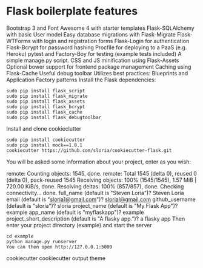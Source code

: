 # Flask boilerplate features

Bootstrap 3 and Font Awesome 4 with starter templates
Flask-SQLAlchemy with basic User model
Easy database migrations with Flask-Migrate
Flask-WTForms with login and registration forms
Flask-Login for authentication
Flask-Bcrypt for password hashing
Procfile for deploying to a PaaS (e.g. Heroku)
pytest and Factory-Boy for testing (example tests included)
A simple manage.py script.
CSS and JS minification using Flask-Assets
Optional bower support for frontend package management
Caching using Flask-Cache
Useful debug toolbar
Utilizes best practices: Blueprints and Application Factory patterns
Install the Flask dependencies:

```
sudo pip install flask_script
sudo pip install flask_migrate
sudo pip install flask_assets
sudo pip install flask_bcrypt
sudo pip install flask_cache
sudo pip install flask_debugtoolbar
```
Install and clone cookieclutter
```
sudo pip install cookiecutter
sudo pip install mock==1.0.1
cookiecutter https://github.com/sloria/cookiecutter-flask.git
```

You will be asked some information about your project, enter as you wish:

remote: Counting objects: 1545, done.
remote: Total 1545 (delta 0), reused 0 (delta 0), pack-reused 1545
Receiving objects: 100% (1545/1545), 1.57 MiB | 720.00 KiB/s, done.
Resolving deltas: 100% (857/857), done.
Checking connectivity... done.
full_name (default is "Steven Loria")? Steven Loria
email (default is "sloria1@gmail.com")?  slorial@gmail.com
github_username (default is "sloria")?  sloria
project_name (default is "My Flask App")? example
app_name (default is "myflaskapp")? example
project_short_description (default is "A flasky app.")? a flasky app
Then enter your project directory (example) and start the server

```
cd example
python manage.py runserver
You can then open http://127.0.0.1:5000
```

cookiecutter
cookiecutter output theme
